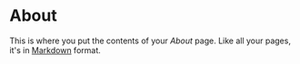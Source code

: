 # About

This is where you put the contents of your *About* page. Like all your pages, it's in [Markdown](https://guides.github.com/features/mastering-markdown/) format.
